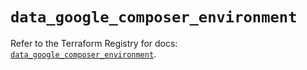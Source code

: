 # `data_google_composer_environment`

Refer to the Terraform Registry for docs: [`data_google_composer_environment`](https://registry.terraform.io/providers/hashicorp/google/4.85.0/docs/data-sources/composer_environment).
